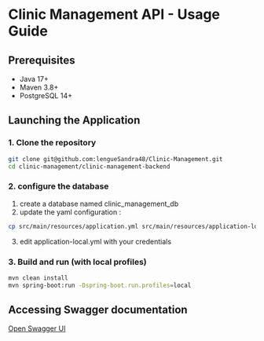 # Clinic Management API - Usage Guide

## Prerequisites
- Java 17+ 
- Maven 3.8+
- PostgreSQL 14+

##  Launching the Application

### 1. Clone the repository
```bash
git clone git@github.com:lengueSandra48/Clinic-Management.git
cd clinic-management/clinic-management-backend
```

### 2. configure the database
1. create a database named clinic_management_db
2. update the yaml configuration :
```bash
cp src/main/resources/application.yml src/main/resources/application-local.yml
```
3. edit application-local.yml with your credentials

### 3. Build and run (with local profiles)
```bash
mvn clean install 
mvn spring-boot:run -Dspring-boot.run.profiles=local
```

## Accessing Swagger documentation 
[Open Swagger UI](http://localhost:8081/swagger-ui/index.html#/)